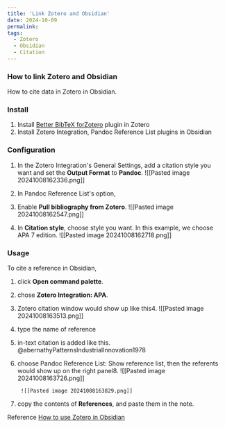 ```yaml
---
title: 'Link Zotero and Obsidian'
date: 2024-10-09
permalink: 
tags:
  - Zotero
  - Obsidian
  - Citation
---
```


### How to link Zotero and Obsidian



How to cite data in Zotero in Obsidian.
### Install

1. Install [Better BibTeX forZotero](https://retorque.re/zotero-better-bibtex/installation/) plugin in Zotero
2. Install Zotero Integration, Pandoc Reference List plugins in Obsidian
### Configuration

1. In the Zotero Integration's General Settings, add a citation style you want and set the __Output Format__ to __Pandoc__. 
![[Pasted image 20241008162336.png]]
2. In Pandoc Reference List's option, 
  1. Enable __Pull bibliography from Zotero__.
![[Pasted image 20241008162547.png]]

  2. In __Citation style__, choose style you want. In this example, we choose APA 7 edition.
![[Pasted image 20241008162718.png]]
### Usage

To cite a reference in Obsidian, 
1. click __Open command palette__.
2. chose __Zotero Integration: APA__.
3. Zotero citation window would show up like this4. ![[Pasted image 20241008163513.png]]
5. type the name of reference
6. in-text citation is added like this.
    @abernathyPatternsIndustrialInnovation1978
7. choose Pandoc Reference List: Show reference list, then the referents would show up on the right panel8. ![[Pasted image 20241008163726.png]]

		![[Pasted image 20241008163829.png]]
8. copy the contents of __References__, and paste them in the note.

Reference
[How to use Zotero in Obsidian](https://youtu.be/8yMko1m8XSQ?feature=shared)


